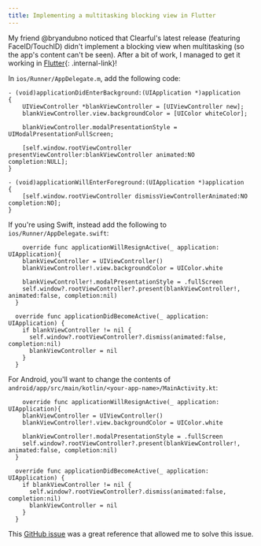 ```yaml
---
title: Implementing a multitasking blocking view in Flutter
---
```


My friend @bryandubno noticed that Clearful's latest release (featuring FaceID/TouchID) didn't implement a blocking view when multitasking (so the app's content can't be seen). After a bit of work, I managed to get it working in [Flutter](/flutter){: .internal-link}!

In `ios/Runner/AppDelegate.m`, add the following code:

```
- (void)applicationDidEnterBackground:(UIApplication *)application
{
    UIViewController *blankViewController = [UIViewController new];
    blankViewController.view.backgroundColor = [UIColor whiteColor];

    blankViewController.modalPresentationStyle = UIModalPresentationFullScreen;

    [self.window.rootViewController presentViewController:blankViewController animated:NO completion:NULL];
}

- (void)applicationWillEnterForeground:(UIApplication *)application
{
    [self.window.rootViewController dismissViewControllerAnimated:NO completion:NO];
}
```

If you're using Swift, instead add the following to `ios/Runner/AppDelegate.swift`:

```
    override func applicationWillResignActive(_ application: UIApplication){
    blankViewController = UIViewController()
    blankViewController!.view.backgroundColor = UIColor.white

    blankViewController!.modalPresentationStyle = .fullScreen
    self.window?.rootViewController?.present(blankViewController!, animated:false, completion:nil)
  }

  override func applicationDidBecomeActive(_ application: UIApplication) {
    if blankViewController != nil {
      self.window?.rootViewController?.dismiss(animated:false, completion:nil)
      blankViewController = nil
    }
  }
```

For Android, you'll want to change the contents of `android/app/src/main/kotlin/<your-app-name>/MainActivity.kt`:

```
    override func applicationWillResignActive(_ application: UIApplication){
    blankViewController = UIViewController()
    blankViewController!.view.backgroundColor = UIColor.white

    blankViewController!.modalPresentationStyle = .fullScreen
    self.window?.rootViewController?.present(blankViewController!, animated:false, completion:nil)
  }

  override func applicationDidBecomeActive(_ application: UIApplication) {
    if blankViewController != nil {
      self.window?.rootViewController?.dismiss(animated:false, completion:nil)
      blankViewController = nil
    }
  }
```

This [GitHub issue](https://github.com/flutter/flutter/issues/33236) was a great reference that allowed me to solve this issue.

